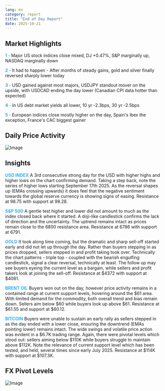```yaml
---
lang: en
category: report
title: "End of Day Report"
date: 2025-10-21
---
```



<h2>Market Highlights</h2>
<strong style="color: #2caef7;">1 - </strong> Major US stock indices close mixed, DJ +0.47%, S&P marginally up, NASDAQ marginally down

<strong style="color: #2caef7;">2 - </strong> It had to happen - After months of steady gains, gold and silver finally reversed sharply lower today

<strong style="color: #2caef7;">3 - </strong> USD gained against most majors, USDJPY standout mover on the upside, with USDCAD ending the day lower (Canadian CPI data hotter than expected)

<strong style="color: #2caef7;">4 - </strong> In US debt market yields all lower, 10 yr -2.3bps, 30 yr -2.5bps

<strong style="color: #2caef7;">5 - </strong> European indices close mostly higher on the day, Spain's Ibex the exception, France's CAC biggest gainer



<h2>Daily Price Activity</h2>
<img src="https://markleighedu.github.io/img/Oct-2025/21-Oct-2025/price.jpg" alt="Image"/>

<h2>Insights</h2>
<strong style="color: #2caef7;">USD INDEX</strong> A 3rd consecutive strong day for the USD with higher highs and higher lows on the chart confirming demand. Taking a step back, note the series of higher lows starting September 17th 2025. As the reversal shapes up (EMAs crossing upwards) it does feel that the negative sentiment towards the global reserve currency is showing signs of easing. Resistance at 98.75 with support at 98.28. 

<strong style="color: #2caef7;">S&P 500</strong> A gentle test higher and lower did not amount to much as the index closed back where it started. A doji-like candlestick confirms the lack of direction and the uncertainty. The uptrend remains intact as prices remain close to the 6800 resistance area. Resistance at 6786 with support at 6791.  

<strong style="color: #2caef7;">GOLD</strong> It took along time coming, but the dramatic and sharp sell-off started early and did not let up through the day.  Rather than buyers stepping in as prices dropped, sellers stepped in and profit taking took over. Technically the chart patterns - triple top - coupled with the bearish engulfing candlestick, signal a clear reversal, technically at least. The follow up may see buyers eyeing the current level as a bargain, while sellers and profit takers look at joining the sell-off. Resistance at $4372 with support at $4081.  

<strong style="color: #2caef7;">BRENT OIL</strong> Buyers won out on the day, however price activity remains in a contained range at current support levels, hovering around the $61 area. With limited demand for the commodity, both overall trend and bias remain down. Sellers aim below $60 while buyers look up above $61. Resistance at $61.55 and support at $60.12.

<strong style="color: #2caef7;">BITCOIN</strong> Buyers were unable to sustain an early rally as sellers stepped in as the day ended with a lower close, ensuring the downtrend (EMAs pointing lower) remains intact. The wide swings and volatile price action was evident in a $6.7K trading range. Again, there were pivotal levels which stood out: sellers aiming below $110K while buyers struggle to maintain above $112K. Note the relevance of current support level which has been tested, and held, several times since early July 2025. Resistance at $114K with support at $107.3K. 



<h2>FX Pivot Levels</h2>
<img src="https://markleighedu.github.io/img/Oct-2025/21-Oct-2025/pivot.jpg" alt="Image"/>